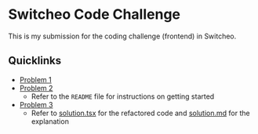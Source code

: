 # Switcheo Code Challenge

This is my submission for the coding challenge (frontend) in Switcheo.

##  Quicklinks
- [Problem 1](https://github.com/pinardy/code-challenge-2025/blob/main/problem1/solution.js)
- [Problem 2](https://github.com/pinardy/code-challenge-2025/tree/main/problem2)
    - Refer to the `README` file for instructions on getting started
- [Problem 3](https://github.com/pinardy/code-challenge-2025/tree/main/problem3)
    - Refer to [solution.tsx](https://github.com/pinardy/code-challenge-2025/blob/main/problem3/solution.tsx) for the refactored code and [solution.md](https://github.com/pinardy/code-challenge-2025/blob/main/problem3/solution.md) for the explanation
